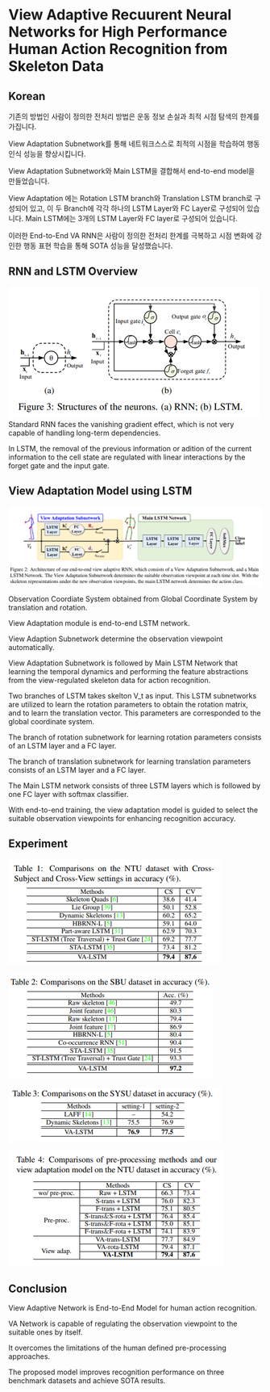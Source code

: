 # View Adaptive Recuurent Neural Networks for High Performance Human Action Recognition from Skeleton Data

## Korean
기존의 방법인 사람이 정의한 전처리 방법은 운동 정보 손실과 최적 시점 탐색의 한계를 가집니다.

View Adaptation Subnetwork를 통해 네트워크스스로 최적의 시점을 학습하여 행동 인식 성능을 향상시킵니다.

View Adaptation Subnetwork와 Main LSTM을 결합해서 end-to-end model을 만들었습니다.

View Adaptation 에는 Rotation LSTM branch와 Translation LSTM branch로 구성되어 있고, 이 두 Branch에 각각 하나의 LSTM Layer와 FC Layer로 구성되어 있습니다. Main LSTM에는 3개의 LSTM Layer와 FC layer로 구성되어 있습니다.

이러한 End-to-End VA RNN은 사람이 정의한 전처리 한계를 극복하고 시점 변화에 강인한 행동 표현 학습을 통해 SOTA 성능을 달성했습니다.

## RNN and LSTM Overview
![Figure3](image/Figure3.png)
Standard RNN faces the vanishing gradient effect, which is not very capable of handling long-term dependencies.

In LSTM, the removal of the previous information or adition of the current information to the cell state are regulated with linear interactions by the forget gate and the input gate.

## View Adaptation Model using LSTM
![Figure2](image/Figure2.png)

Observation Coordiate System obtained from Global Coordinate System by translation and rotation.

View Adaptation module is end-to-end LSTM network.

View Adaption Subnetwork determine the observation viewpoint automatically.

View Adaptation Subnetwork is followed by Main LSTM Network that learning the temporal dynamics and performing the feature abstractions from the view-regulated skeleton data for action recognition.

Two branches of LSTM takes skelton V_t as input. This LSTM subnetworks are utilized to learn the rotation parameters to obtain the rotation matrix, and to learn the translation vector. This parameters are corresponded to the global coordinate system.

The branch of rotation subnetwork for learning rotation parameters consists of an LSTM layer and a FC layer.

The branch of translation subnetwork for learning translation parameters consists of an LSTM layer and a FC layer.

The Main LSTM network consists of three LSTM layers which is followed by one FC layer with softmax classifier.

With end-to-end training, the view adaptation model is guided to select the suitable observation viewpoints for enhancing recognition accuracy.

## Experiment
![Table1](image/Table1.png)

![Table2](image/Table2.png)

![Table3](image/Table3.png)

![Table4](image/Table4.png)

## Conclusion
View Adaptive Network is End-to-End Model for human action recognition.

VA Network is capable of regulating the observation viewpoint to the suitable ones by itself.

It overcomes the limitations of the human defined pre-processing approaches.

The proposed model improves recognition performance on three benchmark datasets and achieve SOTA results.
